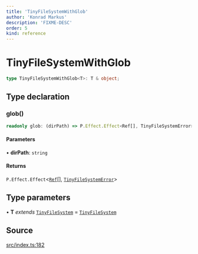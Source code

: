 ```yaml
---
title: 'TinyFileSystemWithGlob'
author: 'Konrad Markus'
description: 'FIXME-DESC'
order: 5
kind: reference
---
```


# TinyFileSystemWithGlob

```ts
type TinyFileSystemWithGlob<T>: T & object;
```

## Type declaration

### glob()

```ts
readonly glob: (dirPath) => P.Effect.Effect<Ref[], TinyFileSystemError>;
```

#### Parameters

• **dirPath**: `string`

#### Returns

`P.Effect.Effect`\<[`Ref`](/projects/konkerdev-tiny-filesystem-fp/reference/type-aliases/ref)[], [`TinyFileSystemError`](/projects/konkerdev-tiny-filesystem-fp/reference/type-aliases/tinyfilesystemerror)\>

## Type parameters

• **T** _extends_ [`TinyFileSystem`](/projects/konkerdev-tiny-filesystem-fp/reference/type-aliases/tinyfilesystem) = [`TinyFileSystem`](/projects/konkerdev-tiny-filesystem-fp/reference/type-aliases/tinyfilesystem)

## Source

[src/index.ts:182](https://github.com/konkerdotdev/tiny-filesystem-fp/blob/900743fd8cf49d9e7c3831c08b0b3c0dd3e06fb2/src/index.ts#L182)
